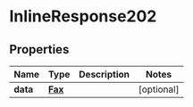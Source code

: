 

# InlineResponse202

## Properties

Name | Type | Description | Notes
------------ | ------------- | ------------- | -------------
**data** | [**Fax**](Fax.md) |  |  [optional]



